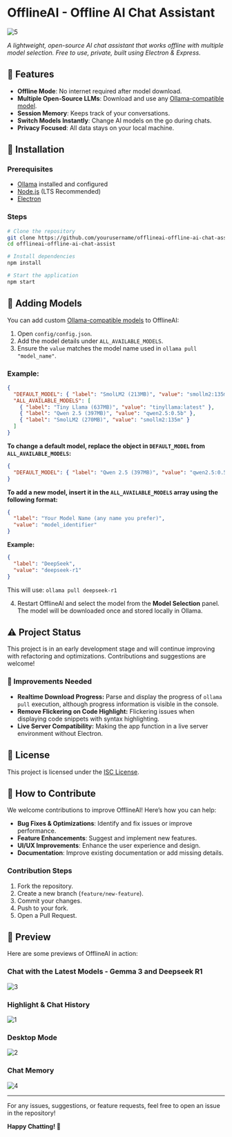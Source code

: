 # OfflineAI - Offline AI Chat Assistant

![5](https://github.com/user-attachments/assets/760ddbe0-e663-461d-9030-4d69c8712dd6)

_A lightweight, open-source AI chat assistant that works offline with multiple model selection. Free to use, private, built using Electron & Express._

## 🚀 Features

- **Offline Mode**: No internet required after model download.
- **Multiple Open-Source LLMs**: Download and use any [Ollama-compatible model](https://ollama.com/search).
- **Session Memory**: Keeps track of your conversations.
- **Switch Models Instantly**: Change AI models on the go during chats.
- **Privacy Focused**: All data stays on your local machine.

## 👅 Installation

### Prerequisites

- [Ollama](https://ollama.ai/) installed and configured
- [Node.js](https://nodejs.org/) (LTS Recommended)
- [Electron](https://www.electronjs.org/)

### Steps

```sh
# Clone the repository
git clone https://github.com/yourusername/offlineai-offline-ai-chat-assist.git
cd offlineai-offline-ai-chat-assist

# Install dependencies
npm install

# Start the application
npm start
```

## 🔧 Adding Models

You can add custom [Ollama-compatible models](https://ollama.com/search) to OfflineAI:

1. Open `config/config.json`.
2. Add the model details under `ALL_AVAILABLE_MODELS`.
3. Ensure the `value` matches the model name used in `ollama pull "model_name"`.

### Example:

```json
{
  "DEFAULT_MODEL": { "label": "SmolLM2 (213MB)", "value": "smollm2:135m" },
  "ALL_AVAILABLE_MODELS": [
    { "label": "Tiny Llama (637MB)", "value": "tinyllama:latest" },
    { "label": "Qwen 2.5 (397MB)", "value": "qwen2.5:0.5b" },
    { "label": "SmolLM2 (270MB)", "value": "smollm2:135m" }
  ]
}
```

**To change a default model, replace the object in `DEFAULT_MODEL` from `ALL_AVAILABLE_MODELS`:**

```json
{
  "DEFAULT_MODEL": { "label": "Qwen 2.5 (397MB)", "value": "qwen2.5:0.5b" }
}
```

**To add a new model, insert it in the `ALL_AVAILABLE_MODELS` array using the following format:**

```json
{
  "label": "Your Model Name (any name you prefer)",
  "value": "model_identifier"
}
```

**Example:**

```json
{
  "label": "DeepSeek",
  "value": "deepseek-r1"
}
```

This will use: `ollama pull deepseek-r1`

4. Restart OfflineAI and select the model from the **Model Selection** panel. The model will be downloaded once and stored locally in Ollama.

## ⚠️ Project Status

This project is in an early development stage and will continue improving with refactoring and optimizations. Contributions and suggestions are welcome!

### 🌠 Improvements Needed

- **Realtime Download Progress:** Parse and display the progress of `ollama pull` execution, although progress information is visible in the console.
- **Remove Flickering on Code Highlight:** Flickering issues when displaying code snippets with syntax highlighting.
- **Live Server Compatibility:** Making the app function in a live server environment without Electron.

## 🐜 License

This project is licensed under the [ISC License](LICENSE).

## 🤝 How to Contribute

We welcome contributions to improve OfflineAI! Here’s how you can help:

- **Bug Fixes & Optimizations**: Identify and fix issues or improve performance.
- **Feature Enhancements**: Suggest and implement new features.
- **UI/UX Improvements**: Enhance the user experience and design.
- **Documentation**: Improve existing documentation or add missing details.

### Contribution Steps

1. Fork the repository.
2. Create a new branch (`feature/new-feature`).
3. Commit your changes.
4. Push to your fork.
5. Open a Pull Request.

## 📸 Preview

Here are some previews of OfflineAI in action:

### Chat with the Latest Models - Gemma 3 and Deepseek R1

![3](https://github.com/user-attachments/assets/86ee0efa-1e92-4f10-af7c-7b75976d8470)


### Highlight & Chat History

![1](https://github.com/user-attachments/assets/02fc9afb-d488-4c5a-a2f2-4966676efb8e)


### Desktop Mode

![2](https://github.com/user-attachments/assets/1a246d6b-bee9-4e95-b563-2ce125085b8a)


### Chat Memory

![4](https://github.com/user-attachments/assets/5b26f680-f2e6-4044-910f-c8ef77ce1b3e)


---

For any issues, suggestions, or feature requests, feel free to open an issue in the repository!

**Happy Chatting! 🤖**
